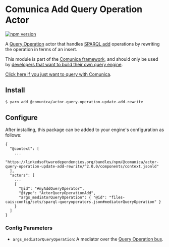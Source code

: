# Comunica Add Query Operation Actor

[![npm version](https://badge.fury.io/js/%40comunica%2Factor-query-operation-update-add-rewrite.svg)](https://www.npmjs.com/package/@comunica/actor-query-operation-update-add-rewrite)

A [Query Operation](https://github.com/comunica/comunica/tree/master/packages/bus-query-operation) actor that
handles [SPARQL add](https://www.w3.org/TR/sparql11-update/#add) operations by rewriting the operation in terms of an insert.

This module is part of the [Comunica framework](https://github.com/comunica/comunica),
and should only be used by [developers that want to build their own query engine](https://comunica.dev/docs/modify/).

[Click here if you just want to query with Comunica](https://comunica.dev/docs/query/).

## Install

```bash
$ yarn add @comunica/actor-query-operation-update-add-rewrite
```

## Configure

After installing, this package can be added to your engine's configuration as follows:
```text
{
  "@context": [
    ...
    "https://linkedsoftwaredependencies.org/bundles/npm/@comunica/actor-query-operation-update-add-rewrite/^2.0.0/components/context.jsonld"  
  ],
  "actors": [
    ...
    {
      "@id": "#myAddQueryOperator",
      "@type": "ActorQueryOperationAdd",
      "args_mediatorQueryOperation": { "@id": "files-cais:config/sets/sparql-queryoperators.json#mediatorQueryOperation" }
    }
  ]
}
```

### Config Parameters

* `args_mediatorQueryOperation`: A mediator over the [Query Operation bus](https://github.com/comunica/comunica/tree/master/packages/bus-query-operation).
